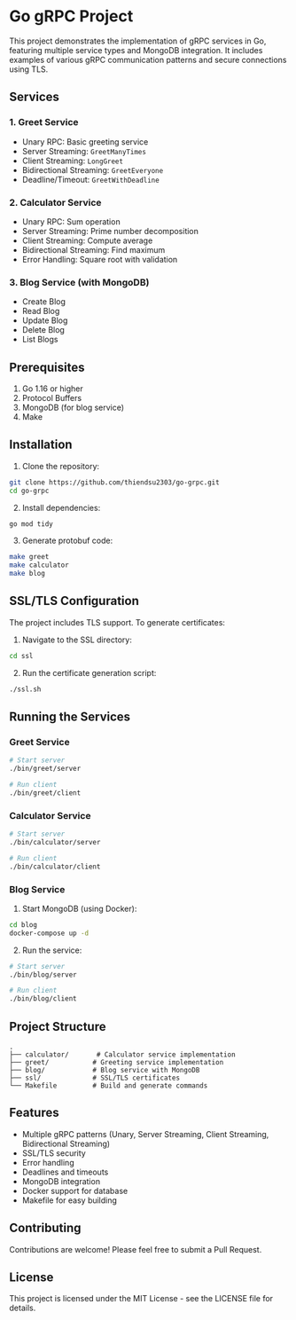 # Go gRPC Project

This project demonstrates the implementation of gRPC services in Go, featuring multiple service types and MongoDB integration. It includes examples of various gRPC communication patterns and secure connections using TLS.

## Services

### 1. Greet Service
- Unary RPC: Basic greeting service
- Server Streaming: `GreetManyTimes`
- Client Streaming: `LongGreet`
- Bidirectional Streaming: `GreetEveryone`
- Deadline/Timeout: `GreetWithDeadline`

### 2. Calculator Service
- Unary RPC: Sum operation
- Server Streaming: Prime number decomposition
- Client Streaming: Compute average
- Bidirectional Streaming: Find maximum
- Error Handling: Square root with validation

### 3. Blog Service (with MongoDB)
- Create Blog
- Read Blog
- Update Blog
- Delete Blog
- List Blogs

## Prerequisites

1. Go 1.16 or higher
2. Protocol Buffers
3. MongoDB (for blog service)
4. Make

## Installation

1. Clone the repository:
```bash
git clone https://github.com/thiendsu2303/go-grpc.git
cd go-grpc
```

2. Install dependencies:
```bash
go mod tidy
```

3. Generate protobuf code:
```bash
make greet
make calculator
make blog
```

## SSL/TLS Configuration

The project includes TLS support. To generate certificates:

1. Navigate to the SSL directory:
```bash
cd ssl
```

2. Run the certificate generation script:
```bash
./ssl.sh
```

## Running the Services

### Greet Service
```bash
# Start server
./bin/greet/server

# Run client
./bin/greet/client
```

### Calculator Service
```bash
# Start server
./bin/calculator/server

# Run client
./bin/calculator/client
```

### Blog Service
1. Start MongoDB (using Docker):
```bash
cd blog
docker-compose up -d
```

2. Run the service:
```bash
# Start server
./bin/blog/server

# Run client
./bin/blog/client
```

## Project Structure

```
.
├── calculator/       # Calculator service implementation
├── greet/           # Greeting service implementation
├── blog/            # Blog service with MongoDB
├── ssl/             # SSL/TLS certificates
└── Makefile         # Build and generate commands
```

## Features

- Multiple gRPC patterns (Unary, Server Streaming, Client Streaming, Bidirectional Streaming)
- SSL/TLS security
- Error handling
- Deadlines and timeouts
- MongoDB integration
- Docker support for database
- Makefile for easy building

## Contributing

Contributions are welcome! Please feel free to submit a Pull Request.

## License

This project is licensed under the MIT License - see the LICENSE file for details.